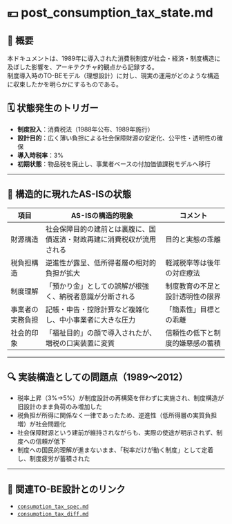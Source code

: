 # 💴 post_consumption_tax_state.md

## 📌 概要

本ドキュメントは、1989年に導入された消費税制度が社会・経済・制度構造に及ぼした影響を、アーキテクチャ的観点から記録する。  
制度導入時のTO-BEモデル（理想設計）に対し、現実の運用がどのような構造に収束したかを明らかにするものである。

## 🗓️ 状態発生のトリガー

- **制度投入**：消費税法（1988年公布、1989年施行）
- **設計目的**：広く薄い負担による社会保障財源の安定化、公平性・透明性の確保
- **導入時税率**：3%
- **初期状態**：物品税を廃止し、事業者ベースの付加価値課税モデルへ移行

---

## 🧠 構造的に現れたAS-ISの状態

| 項目 | AS-ISの構造的現象 | コメント |
|------|-------------------|----------|
| 財源構造 | 社会保障目的の建前とは裏腹に、国債返済・財政再建に消費税収が流用される | 目的と実態の乖離 |
| 税負担構造 | 逆進性が露呈、低所得者層の相対的負担が拡大 | 軽減税率等は後年の対症療法 |
| 制度理解 | 「預かり金」としての誤解が根強く、納税者意識が分断される | 制度教育の不足と設計透明性の限界 |
| 事業者の実務負担 | 記帳・申告・控除計算など複雑化し、中小事業者に大きな圧力 | 「簡素性」目標との乖離 |
| 社会的印象 | 「福祉目的」の顔で導入されたが、増税の口実装置に変質 | 信頼性の低下と制度的嫌悪感の蓄積 |

---

## 🔍 実装構造としての問題点（1989〜2012）

- 税率上昇（3%→5%）が制度設計の再構築を伴わずに実施され、制度構造が旧設計のまま負荷のみ増加した
- 税負担が所得に関係なく一律であったため、逆進性（低所得層の実質負担増）が社会問題化
- 社会保障財源という建前が維持されながらも、実際の使途が明示されず、制度への信頼が低下
- 制度への国民的理解が進まないまま、「税率だけが動く制度」として定着し、制度疲労が蓄積された

---

## 🔗 関連TO-BE設計とのリンク

- [`consumption_tax_spec.md`](../03_to_be_model/consumption_tax_spec.md)
- [`consumption_tax_diff.md`](../04_diff_analysis/consumption_tax_diff.md)

